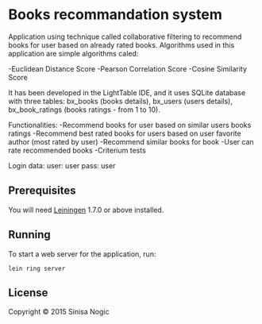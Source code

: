 # Books recommandation system

Application using technique called collaborative filtering to recommend books for user based on already rated books.
Algorithms used in this application are simple algorithms caled: 

-Euclidean Distance Score
-Pearson Correlation Score
-Cosine Similarity Score

It has been developed in the LightTable IDE, and it uses SQLite database with three tables: bx_books (books details), bx_users (users details), bx_book_ratings (books ratings - from 1 to 10).

Functionalities:
-Recommend books for user based on similar users books ratings
-Recommend best rated books for users based on user favorite author (most rated by user)
-Recommend similar books for book
-User can rate recommended books
-Criterium tests

Login data:
user: user
pass: user

## Prerequisites

You will need [Leiningen][1] 1.7.0 or above installed.

[1]: https://github.com/technomancy/leiningen

## Running

To start a web server for the application, run:

    lein ring server

## License

Copyright © 2015 Sinisa Nogic
